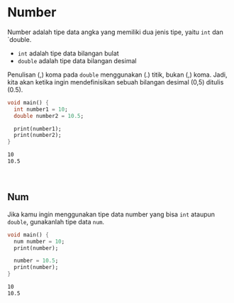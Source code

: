# Number

Number adalah tipe data angka yang memiliki dua jenis tipe, yaitu `int` dan `double.

- `int` adalah tipe data bilangan bulat
- `double` adalah tipe data bilangan desimal

Penulisan (,) koma pada `double` menggunakan (.) titik, bukan (,) koma. Jadi, kita akan ketika ingin mendefinisikan sebuah bilangan desimal (0,5) ditulis (0.5).

```Dart
void main() {
  int number1 = 10;
  double number2 = 10.5;

  print(number1);
  print(number2);
}
```
```sh
10
10.5
```

</br>

## Num

Jika kamu ingin menggunakan tipe data number yang bisa `int` ataupun `double`, gunakanlah tipe data `num`.

```Dart
void main() {
  num number = 10;
  print(number);

  number = 10.5;
  print(number);
}
```
```sh
10
10.5
```